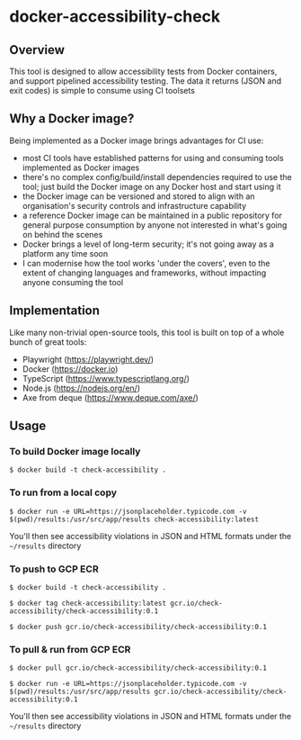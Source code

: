 # docker-accessibility-check

## Overview
This tool is designed to allow accessibility tests from Docker containers, and support pipelined accessibility testing. The data it returns (JSON and exit codes) is simple to consume using CI toolsets

## Why a Docker image?
Being implemented as a Docker image brings advantages for CI use:
- most CI tools have established patterns for using and consuming tools implemented as Docker images
- there's no complex config/build/install dependencies required to use the tool; just build the Docker image on any Docker host and start using it
- the Docker image can be versioned and stored to align with an organisation's security controls and infrastructure capability
- a reference Docker image can be maintained in a public repository for general purpose consumption by anyone not interested in what's going on behind the scenes
- Docker brings a level of long-term security; it's not going away as a platform any time soon
- I can modernise how the tool works 'under the covers', even to the extent of changing languages and frameworks, without impacting anyone consuming the tool

## Implementation
Like many non-trivial open-source tools, this tool is built on top of a whole bunch of great tools:
- Playwright (https://playwright.dev/)
- Docker (https://docker.io)
- TypeScript (https://www.typescriptlang.org/)
- Node.js (https://nodejs.org/en/)
- Axe from deque (https://www.deque.com/axe/)

## Usage

### To build Docker image locally
`$ docker build -t check-accessibility .`

### To run from a local copy
`$ docker run -e URL=https://jsonplaceholder.typicode.com -v $(pwd)/results:/usr/src/app/results check-accessibility:latest`

You'll then see accessibility violations in JSON and HTML formats under the `~/results` directory

### To push to GCP ECR
`$ docker build -t check-accessibility .`

`$ docker tag check-accessibility:latest gcr.io/check-accessibility/check-accessibility:0.1`

`$ docker push gcr.io/check-accessibility/check-accessibility:0.1`

### To pull & run from GCP ECR
`$ docker pull gcr.io/check-accessibility/check-accessibility:0.1`

`$ docker run -e URL=https://jsonplaceholder.typicode.com -v $(pwd)/results:/usr/src/app/results gcr.io/check-accessibility/check-accessibility:0.1`

You'll then see accessibility violations in JSON and HTML formats under the `~/results` directory

